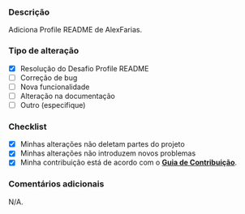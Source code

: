 ### Descrição

Adiciona Profile README de AlexFarias.

### Tipo de alteração

- [x] Resolução do Desafio Profile README
- [ ] Correção de bug
- [ ] Nova funcionalidade
- [ ] Alteração na documentação
- [ ] Outro (especifique)

### Checklist

- [x] Minhas alterações não deletam partes do projeto
- [x]  Minhas alterações não introduzem novos problemas
- [x]  Minha contribuição está de acordo com o **[Guia de Contribuição](https://github.com/elidianaandrade/dio-lab-open-source/blob/main/CONTRIBUTING.md)**.

### Comentários adicionais

N/A.
